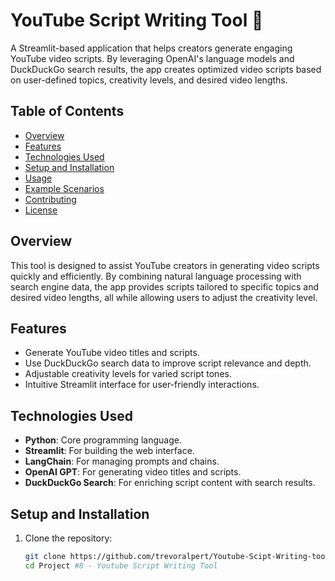 # YouTube Script Writing Tool 🎥

A Streamlit-based application that helps creators generate engaging YouTube video scripts. By leveraging OpenAI's language models and DuckDuckGo search results, the app creates optimized video scripts based on user-defined topics, creativity levels, and desired video lengths.

## Table of Contents
- [Overview](#overview)
- [Features](#features)
- [Technologies Used](#technologies-used)
- [Setup and Installation](#setup-and-installation)
- [Usage](#usage)
- [Example Scenarios](#example-scenarios)
- [Contributing](#contributing)
- [License](#license)

## Overview

This tool is designed to assist YouTube creators in generating video scripts quickly and efficiently. By combining natural language processing with search engine data, the app provides scripts tailored to specific topics and desired video lengths, all while allowing users to adjust the creativity level.

## Features

- Generate YouTube video titles and scripts.
- Use DuckDuckGo search data to improve script relevance and depth.
- Adjustable creativity levels for varied script tones.
- Intuitive Streamlit interface for user-friendly interactions.

## Technologies Used

- **Python**: Core programming language.
- **Streamlit**: For building the web interface.
- **LangChain**: For managing prompts and chains.
- **OpenAI GPT**: For generating video titles and scripts.
- **DuckDuckGo Search**: For enriching script content with search results.

## Setup and Installation

1. Clone the repository:
   ```bash
   git clone https://github.com/trevoralpert/Youtube-Scipt-Writing-tool.git
   cd Project #8 - Youtube Script Writing Tool
